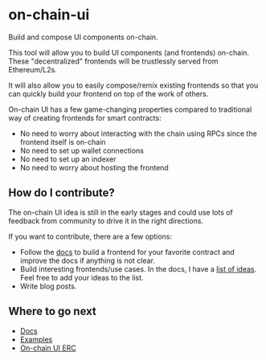 # on-chain-ui
Build and compose UI components on-chain.

This tool will allow you to build UI components (and frontends) on-chain. These "decentralized" frontends will be trustlessly served from Ethereum/L2s. 

It will also allow you to easily compose/remix existing frontends so that you can quickly build your frontend on top of the work of others. 

On-chain UI has a few game-changing properties compared to traditional way of creating frontends for smart contracts:
* No need to worry about interacting with the chain using RPCs since the frontend itself is on-chain
* No need to set up wallet connections
* No need to set up an indexer
* No need to worry about hosting the frontend
    

## How do I contribute?

The on-chain UI idea is still in the early stages and could use lots of feedback from community to drive it in the right directions.

If you want to contribute, there are a few options:
* Follow the [docs](https://github.com/ilamanov/on-chain-ui/blob/main/docs.md) to build a frontend for your favorite contract and improve the docs if anything is not clear.
* Build interesting frontends/use cases. In the docs, I have a [list of ideas](https://github.com/ilamanov/on-chain-ui/blob/main/frontends-to-build.md). Feel free to add your ideas to the list.
* Write blog posts.

## Where to go next

* [Docs](https://github.com/ilamanov/on-chain-ui/blob/main/docs.md)
* [Examples](https://github.com/ilamanov/on-chain-ui/blob/main/examples.md)
* [On-chain UI ERC](https://github.com/ilamanov/on-chain-ui/blob/main/erc.md)

